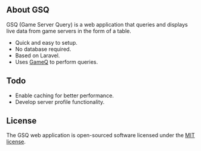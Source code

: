 ## About GSQ

GSQ (Game Server Query) is a web application that queries and displays live data from game servers in the form of a table.

- Quick and easy to setup.
- No database required.
- Based on Laravel.
- Uses [GameQ](https://github.com/Austinb/GameQ) to perform queries.

## Todo
- Enable caching for better performance.
- Develop server profile functionality.

## License
The GSQ web application is open-sourced software licensed under the [MIT license](http://opensource.org/licenses/MIT).
